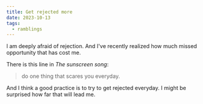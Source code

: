 ```yaml
---
title: Get rejected more
date: 2023-10-13
tags:
  - ramblings
---
```


I am deeply afraid of rejection.
And I've recently realized how much missed opportunity that has cost me.

There is this line in *The sunscreen song*:
> do one thing that scares you everyday.

And I think a good practice is to try to get rejected everyday.
I might be surprised how far that will lead me.